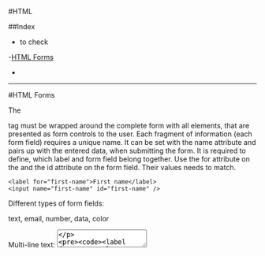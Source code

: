 
#HTML

##Index


- to check

-[HTML Forms](https://github.com/neuefische/ffm-web-23-3/blob/main/sessions/html-forms/html-forms.md)

-



<hr>

#HTML Forms

The <form> tag must be wrapped around the complete form with all elements, that are presented as form controls to the user.
Each fragment of information (each form field) requires a unique name. It can be set with the name attribute and pairs up with the entered data, when submitting the form.
It is required to define, which label and form field belong together. Use the for attribute on the <label> and the id attribute on the form field. Their values needs to match.

  ```
  <label for="first-name">First name</label>
  <input name="first-name" id="first-name" />
  ```
 
  Different types of form fields:
  
  text, email, number, data, color
  
  Multi-line text: <textarea>
  
  ````
  <label for="personal-message">Personal Message</label>
  <textarea name="personal-message" id="personal-message"></textarea>
  ````
  
  
  
  
  Select / dropdown menu
The <select> field lets the user choose between different options wrapped into <option> tags that are nested into their parent <select> tag - this renders a dropdown menu. Each <option> has a value attribute defining the data to be submitted. 
The option's text presented to the user is defined between the opening and closing tag.
  
  ````
  <label for="billing-plan">Billing plan</label>
<select name="billing-plan" id="billing-plan">
  <option value="weekly">Weekly billing</option>
  <option value="monthly">Monthly billing</option>
  <option value="yearly">Monthly billing</option>
</select>
  `````
  
 Radio elements
The <input type="radio" /> element is another way of presenting a choice with different options to the user. In many situations it can be used as an alternative to <select>.
  
  ````
  <input
  type="radio"
  name="billing-plan"
  id="billing-plan-weekly"
  value="weekly"
/>
<label for="billing-plan-weekly">Weekly billing</label>

<input
  type="radio"
  name="billing-plan"
  id="billing-plan-monthly"
  value="monthly"
/>
<label for="billing-plan-monthly">Monthly billing</label>

<input
  type="radio"
  name="billing-plan"
  id="billing-plan-yearly"
  value="yearly"
/>
<label for="billing-plan-yearly">Yearly billing</label>
  
  ````
  
  ❗️ The name attribute must be equal among all radio elements that refer to the same choice. The browser groups them together and ensures only one radio element can be selected at the same time.
  
  
  Checkboxes
In contrast to the radio element, <input type="checkbox" /> presents individual choices, that are not related to each other. Each choice can either be "on" ("true") or "off" ("false").
  
  ````
  <input type="checkbox" name="accept-data-privacy" id="accept-data-privacy" />
<label for="accept-data-privacy">I accept the data privacy agreement </label>

<input
  type="checkbox"
  name="accept-terms-conditions"
  id="accept-terms-conditions"
/>
<label for="accept-terms-conditions">I accept the terms and conditions </label>
  
  ````
  
  [more inputs here](https://developer.mozilla.org/en-US/docs/Web/HTML/Element/input)  
  
  
 Buttons types: submit, reset, button
  
  
 Fieldset and Legend:
  
  The <fieldset> element is used to group multiple fields together. Use the <legend> element to provide a caption for such a group.
  
  ````
  <fieldset>
  <legend>Personal information</legend>

  <label for="first-name">First name</label>
  <input type="text" name="first-name" id="first-name" />

  <label for="email">Email address</label>
  <input type="email" name="email" id="email" />
</fieldset>
  
  ````
  
  aria labels: The aria-label attribute defines a label for an interactive element. Use it when the accessible name is missing and there is no content visible in the DOM that can be referenced via the aria-labelledby attribute, e.g. a button with no text but only an icon:
  The aria-labelledby attribute identifies which element labels the element it is applied to. Use the id attribute to create the connection:
  ````
<h2 id="title">Personal Information Form</h2>
<form aria-labelledby="title">...</form>
  ````
  
  aria-describedby
  
  The aria-describedby attribute allows more verbose information than a label. Use the id attribute to create the connection:
  
  ````
  <p id="description">
  We need some personal information about you in order to proceed. Please fill
  in this form so that we can help you.
</p>
<fieldset aria-describedby="description">...</fieldset>
  ````

  
